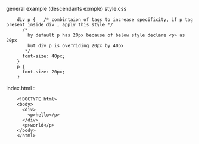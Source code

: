 general example (descendants exmple) style.css

        div p {   /* combintaion of tags to increase specificity, if p tag present inside div , apply this style */
          /* 
            by default p has 20px because of below style declare <p> as 20px
            but div p is overriding 20px by 40px 
           */
          font-size: 40px;
        }
        p {
          font-size: 20px;
        }
        
        
index.html :

        <!DOCTYPE html>
        <body>
          <div>
            <p>hello</p>
          </div>
          <p>world</p>
        </body>
        </html>
